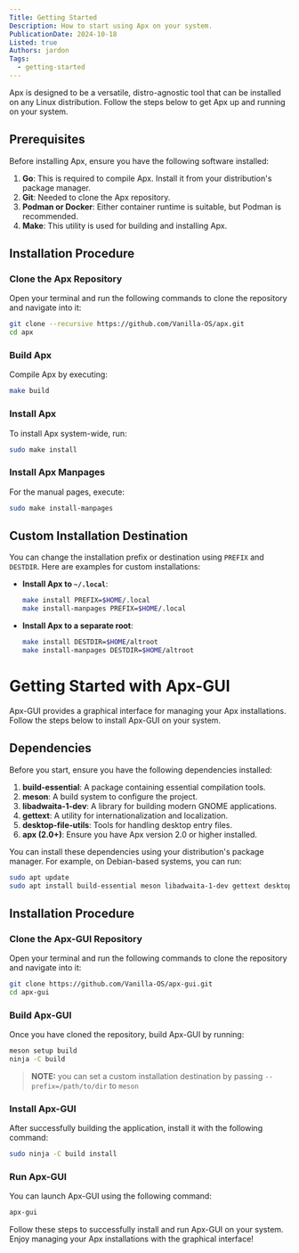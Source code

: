 ```yaml
---
Title: Getting Started
Description: How to start using Apx on your system.
PublicationDate: 2024-10-18
Listed: true
Authors: jardon
Tags:
  - getting-started
---
```


Apx is designed to be a versatile, distro-agnostic tool that can be installed on any Linux distribution. Follow the steps below to get Apx up and running on your system.

## Prerequisites

Before installing Apx, ensure you have the following software installed:

1. **Go**: This is required to compile Apx. Install it from your distribution's package manager.
2. **Git**: Needed to clone the Apx repository.
3. **Podman or Docker**: Either container runtime is suitable, but Podman is recommended.
4. **Make**: This utility is used for building and installing Apx.

## Installation Procedure

### Clone the Apx Repository

Open your terminal and run the following commands to clone the repository and navigate into it:

```bash
git clone --recursive https://github.com/Vanilla-OS/apx.git
cd apx
```

### Build Apx

Compile Apx by executing:

```bash
make build
```

### Install Apx

To install Apx system-wide, run:

```bash
sudo make install
```

### Install Apx Manpages

For the manual pages, execute:

```bash
sudo make install-manpages
```

## Custom Installation Destination

You can change the installation prefix or destination using `PREFIX` and `DESTDIR`. Here are examples for custom installations:

- **Install Apx to `~/.local`**:

  ```bash
  make install PREFIX=$HOME/.local
  make install-manpages PREFIX=$HOME/.local
  ```

- **Install Apx to a separate root**:
  ```bash
  make install DESTDIR=$HOME/altroot
  make install-manpages DESTDIR=$HOME/altroot
  ```

# Getting Started with Apx-GUI

Apx-GUI provides a graphical interface for managing your Apx installations. Follow the steps below to install Apx-GUI on your system.

## Dependencies

Before you start, ensure you have the following dependencies installed:

1. **build-essential**: A package containing essential compilation tools.
2. **meson**: A build system to configure the project.
3. **libadwaita-1-dev**: A library for building modern GNOME applications.
4. **gettext**: A utility for internationalization and localization.
5. **desktop-file-utils**: Tools for handling desktop entry files.
6. **apx (2.0+)**: Ensure you have Apx version 2.0 or higher installed.

You can install these dependencies using your distribution's package manager. For example, on Debian-based systems, you can run:

```bash
sudo apt update
sudo apt install build-essential meson libadwaita-1-dev gettext desktop-file-utils apx
```

## Installation Procedure

### Clone the Apx-GUI Repository

Open your terminal and run the following commands to clone the repository and navigate into it:

```bash
git clone https://github.com/Vanilla-OS/apx-gui.git
cd apx-gui
```

### Build Apx-GUI

Once you have cloned the repository, build Apx-GUI by running:

```bash
meson setup build
ninja -C build
```

> **NOTE:** you can set a custom installation destination by passing `--prefix=/path/to/dir` to `meson`

### Install Apx-GUI

After successfully building the application, install it with the following command:

```bash
sudo ninja -C build install
```

### Run Apx-GUI

You can launch Apx-GUI using the following command:

```bash
apx-gui
```

Follow these steps to successfully install and run Apx-GUI on your system. Enjoy managing your Apx installations with the graphical interface!
